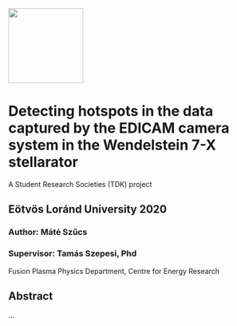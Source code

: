 <img src="https://github.com/szmate00/hotspot_detection/blob/master/figures/logok.png" height="150" />


# Detecting hotspots in the data captured by the EDICAM camera system in the Wendelstein 7-X stellarator
A Student Research Societies (TDK) project

## Eötvös Loránd University 2020
### Author: Máté Szűcs<br>

### Supervisor: Tamás Szepesi, Phd<br>

Fusion Plasma Physics Department, Centre for Energy Research


## Abstract


...
